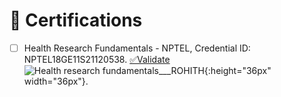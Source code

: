 # 📜 Certifications

- [ ] Health Research Fundamentals - NPTEL, Credential ID: NPTEL18GE11S21120538.  [✅Validate](http://nptel.ac.in/noc/E_Certificate/noc18-ge11/NPTEL18GE11S211205381810036247.jpg)![Health research fundamentals___ROHITH](https://github.com/ROHITHKM92/ROHITH/assets/87298902/5c899138-0a0b-4940-a1e6-f03b8e4e9393){:height="36px" width="36px"}.
